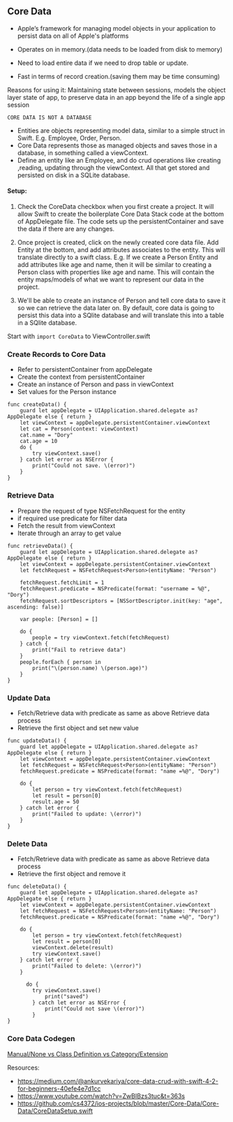 ## Core Data

- Apple’s framework for managing model objects in your application to persist data on all of Apple's platforms

- Operates on in memory.(data needs to be loaded from disk to memory)
- Need to load entire data if we need to drop table or update.
- Fast in terms of record creation.(saving them may be time consuming)

Reasons for using it: Maintaining state between sessions, models the object layer state of app, to preserve data in an app beyond the life of a single app session

`CORE DATA IS NOT A DATABASE`

- Entities are objects representing model data, similar to a simple struct in Swift. E.g. Employee, Order, Person. 
- Core Data represents those as managed objects and saves those in a database, in something called a viewContext. 
- Define an entity like an Employee, and do crud operations like creating ,reading, updating through the viewContext. All that get stored and persisted on disk in a SQLite database. 

#### Setup:

1. Check the CoreData checkbox when you first create a project. It will allow Swift to create the boilerplate Core Data Stack code at the bottom of AppDelegate file. The code sets up the persistentContainer and save the data if there are any changes. 

2. Once project is created, click on the newly created core data file. Add Entity at the bottom, and add attributes associates to the entity. This will translate directly to a swift class. E.g. If we create a Person Entity and add attributes like age and name, then it will be similar to creating a Person class with properties like age and name. This will contain the entity maps/models of what we want to represent our data in the project. 
   
3. We'll be able to create an instance of Person and tell core data to save it so we can retrieve the data later on. By default, core data is going to persist this data into a SQlite database and will translate this into a table in a SQlite database. 

Start with `import CoreData` to ViewController.swift

### Create Records to Core Data
- Refer to persistentContainer from appDelegate
- Create the context from persistentContainer
- Create an instance of Person and pass in viewContext
- Set values for the Person instance
```
func createData() {
    guard let appDelegate = UIApplication.shared.delegate as? AppDelegate else { return }
    let viewContext = appDelegate.persistentContainer.viewContext
    let cat = Person(context: viewContext)
    cat.name = "Dory"
    cat.age = 10
    do {
        try viewContext.save()
    } catch let error as NSError {
        print("Could not save. \(error)")
    }
}
```

### Retrieve Data
- Prepare the request of type NSFetchRequest for the entity
- if required use predicate for filter data
- Fetch the result from viewContext
- Iterate through an array to get value
```
func retrieveData() {
    guard let appDelegate = UIApplication.shared.delegate as? AppDelegate else { return }
    let viewContext = appDelegate.persistentContainer.viewContext
    let fetchRequest = NSFetchRequest<Person>(entityName: "Person")

    fetchRequest.fetchLimit = 1
    fetchRequest.predicate = NSPredicate(format: "username = %@", "Dory")
    fetchRequest.sortDescriptors = [NSSortDescriptor.init(key: "age", ascending: false)]

    var people: [Person] = []
    
    do {
        people = try viewContext.fetch(fetchRequest)
    } catch {
        print("Fail to retrieve data")
    }
    people.forEach { person in
        print("\(person.name) \(person.age)")
    }
}
``` 

### Update Data
-  Fetch/Retrieve data with predicate as same as above Retrieve data process
-  Retrieve the first object and set new value
```
func updateData() {
    guard let appDelegate = UIApplication.shared.delegate as? AppDelegate else { return }
    let viewContext = appDelegate.persistentContainer.viewContext
    let fetchRequest = NSFetchRequest<Person>(entityName: "Person")
    fetchRequest.predicate = NSPredicate(format: "name =%@", "Dory")
    
    do {
        let person = try viewContext.fetch(fetchRequest)
        let result = person[0]
        result.age = 50
    } catch let error {
        print("Failed to update: \(error)")
    }
}
```

### Delete Data
- Fetch/Retrieve data with predicate as same as above Retrieve data process
- Retrieve the first object and remove it
```
func deleteData() {
    guard let appDelegate = UIApplication.shared.delegate as? AppDelegate else { return }
    let viewContext = appDelegate.persistentContainer.viewContext
    let fetchRequest = NSFetchRequest<Person>(entityName: "Person")
    fetchRequest.predicate = NSPredicate(format: "name =%@", "Dory")
    
    do {
        let person = try viewContext.fetch(fetchRequest)
        let result = person[0]
        viewContext.delete(result)
        try viewContext.save()
    } catch let error {
        print("Failed to delete: \(error)")
    }
    
      do {
        try viewContext.save()
            print("saved")
        } catch let error as NSError {
            print("Could not save \(error)")
        }
}
```

### Core Data Codegen 
[Manual/None vs Class Definition vs Category/Extension](https://leekahseng.medium.com/core-data-codegen-explained-462c30341041])

Resources:
- https://medium.com/@ankurvekariya/core-data-crud-with-swift-4-2-for-beginners-40efe4e7d1cc
- https://www.youtube.com/watch?v=ZwBIBzs3tuc&t=363s 
- https://github.com/cs4372/ios-projects/blob/master/Core-Data/Core-Data/CoreDataSetup.swift
